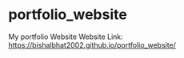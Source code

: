 # portfolio_website
My portfolio Website
Website Link: 
https://bishalbhat2002.github.io/portfolio_website/
